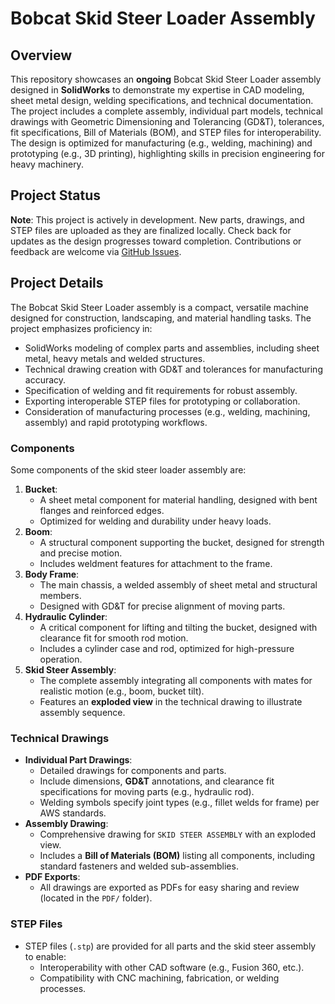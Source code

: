 # Bobcat Skid Steer Loader Assembly

## Overview

This repository showcases an **ongoing** Bobcat Skid Steer Loader assembly designed in **SolidWorks** to demonstrate my expertise in CAD modeling, sheet metal design, welding specifications, and technical documentation. The project includes a complete assembly, individual part models, technical drawings with Geometric Dimensioning and Tolerancing (GD&T), tolerances, fit specifications, Bill of Materials (BOM), and STEP files for interoperability. The design is optimized for manufacturing (e.g., welding, machining) and prototyping (e.g., 3D printing), highlighting skills in precision engineering for heavy machinery.

## Project Status

**Note**: This project is actively in development. New parts, drawings, and STEP files are uploaded as they are finalized locally. Check back for updates as the design progresses toward completion. Contributions or feedback are welcome via [GitHub Issues](https://github.com/desireloft/Bobcat_Skid_Steer_Loaders/issues).

## Project Details

The Bobcat Skid Steer Loader assembly is a compact, versatile machine designed for construction, landscaping, and material handling tasks. The project emphasizes proficiency in:

- SolidWorks modeling of complex parts and assemblies, including sheet metal, heavy metals and welded structures.
- Technical drawing creation with GD&T and tolerances for manufacturing accuracy.
- Specification of welding and fit requirements for robust assembly.
- Exporting interoperable STEP files for prototyping or collaboration.
- Consideration of manufacturing processes (e.g., welding, machining, assembly) and rapid prototyping workflows.

### Components

Some components of the skid steer loader assembly are:

1. **Bucket**:
   - A sheet metal component for material handling, designed with bent flanges and reinforced edges.
   - Optimized for welding and durability under heavy loads.
2. **Boom**:
   - A structural component supporting the bucket, designed for strength and precise motion.
   - Includes weldment features for attachment to the frame.
3. **Body Frame**:
   - The main chassis, a welded assembly of sheet metal and structural members.
   - Designed with GD&T for precise alignment of moving parts.
4. **Hydraulic Cylinder**:
   - A critical component for lifting and tilting the bucket, designed with clearance fit for smooth rod motion.
   - Includes a cylinder case and rod, optimized for high-pressure operation.
5. **Skid Steer Assembly**:
   - The complete assembly integrating all components with mates for realistic motion (e.g., boom, bucket tilt).
   - Features an **exploded view** in the technical drawing to illustrate assembly sequence.

### Technical Drawings

- **Individual Part Drawings**:
  - Detailed drawings for components and parts.
  - Include dimensions, **GD&T** annotations, and clearance fit specifications for moving parts (e.g., hydraulic rod).
  - Welding symbols specify joint types (e.g., fillet welds for frame) per AWS standards.
- **Assembly Drawing**:
  - Comprehensive drawing for `SKID STEER ASSEMBLY` with an exploded view.
  - Includes a **Bill of Materials (BOM)** listing all components, including standard fasteners and welded sub-assemblies.
- **PDF Exports**:
  - All drawings are exported as PDFs for easy sharing and review (located in the `PDF/` folder).

### STEP Files

- STEP files (`.stp`) are provided for all parts and the skid steer assembly to enable:
  - Interoperability with other CAD software (e.g., Fusion 360, etc.).
  - Compatibility with CNC machining, fabrication, or welding processes.
